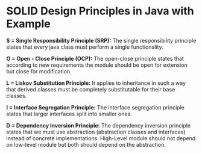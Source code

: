# SOLID Design Principles in Java with Example

**S = Single Responsibility Principle (SRP):** The single responsibility principle states that every java class must perform a single functionality.

**O = Open - Close Principle (OCP):** The open-close principle states that according to new requirements the module should be open for extension but close for modification.

**L = Liskov Substitution Principle:** It applies to inheritance in such a way that derived classes must be completely substitutable for their base classes. 

**I = Interface Segregation Principle:** The interface segregation principle states that larger interfaces split into smaller ones.

**D = Dependency Inversion Principle:** The dependency inversion principle states that we must use abstraction (abstraction classes and interfaces) instead of concrete implementations. High-Level module should not depend on low-level module but both should depend on the abstraction. 
